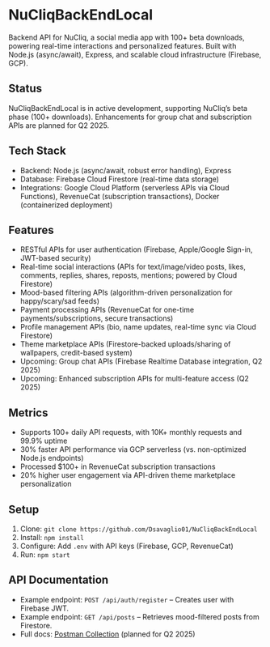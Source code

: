 # NuCliqBackEndLocal
Backend API for NuCliq, a social media app with 100+ beta downloads, powering real-time interactions and personalized features. Built with Node.js (async/await), Express, and scalable cloud infrastructure (Firebase, GCP).

## Status
NuCliqBackEndLocal is in active development, supporting NuCliq’s beta phase (100+ downloads). Enhancements for group chat and subscription APIs are planned for Q2 2025.

## Tech Stack
- Backend: Node.js (async/await, robust error handling), Express
- Database: Firebase Cloud Firestore (real-time data storage)
- Integrations: Google Cloud Platform (serverless APIs via Cloud Functions), RevenueCat (subscription transactions), Docker (containerized deployment)

## Features
- RESTful APIs for user authentication (Firebase, Apple/Google Sign-in, JWT-based security)
- Real-time social interactions (APIs for text/image/video posts, likes, comments, replies, shares, reposts, mentions; powered by Cloud Firestore)
- Mood-based filtering APIs (algorithm-driven personalization for happy/scary/sad feeds)
- Payment processing APIs (RevenueCat for one-time payments/subscriptions, secure transactions)
- Profile management APIs (bio, name updates, real-time sync via Cloud Firestore)
- Theme marketplace APIs (Firestore-backed uploads/sharing of wallpapers, credit-based system)
- Upcoming: Group chat APIs (Firebase Realtime Database integration, Q2 2025)
- Upcoming: Enhanced subscription APIs for multi-feature access (Q2 2025)

## Metrics
- Supports 100+ daily API requests, with 10K+ monthly requests and 99.9% uptime
- 30% faster API performance via GCP serverless (vs. non-optimized Node.js endpoints)
- Processed $100+ in RevenueCat subscription transactions
- 20% higher user engagement via API-driven theme marketplace personalization

## Setup
1. Clone: `git clone https://github.com/Dsavaglio01/NuCliqBackEndLocal`
2. Install: `npm install`
3. Configure: Add `.env` with API keys (Firebase, GCP, RevenueCat)
4. Run: `npm start`

## API Documentation
- Example endpoint: `POST /api/auth/register` – Creates user with Firebase JWT.
- Example endpoint: `GET /api/posts` – Retrieves mood-filtered posts from Firestore.
- Full docs: [Postman Collection](https://www.postman.com/example-collection) (planned for Q2 2025)
